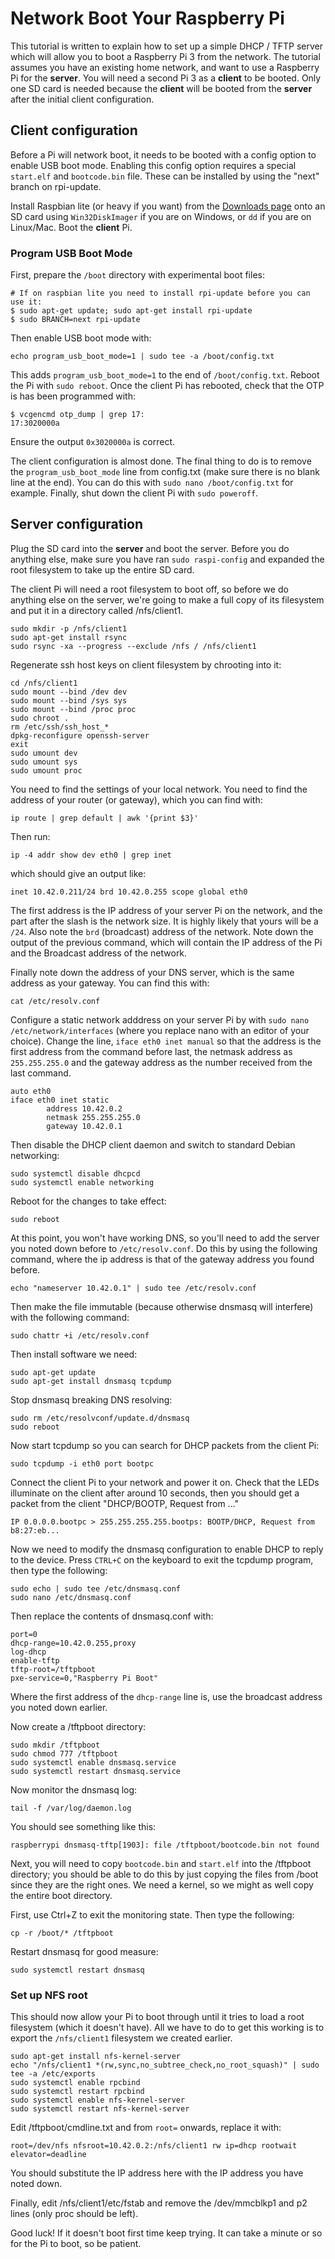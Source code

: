 # Network Boot Your Raspberry Pi
This tutorial is written to explain how to set up a simple DHCP / TFTP server which will allow you to boot a Raspberry Pi 3 from the network. The tutorial assumes you have an existing home network, and want to use a Raspberry Pi for the **server**. You will need a second Pi 3 as a **client** to be booted. Only one SD card is needed because the **client** will be booted from the **server** after the initial client configuration.

## Client configuration
Before a Pi will network boot, it needs to be booted with a config option to enable USB boot mode. Enabling this config option requires a special `start.elf` and `bootcode.bin` file. These can be installed by using the "next" branch on rpi-update.

Install Raspbian lite (or heavy if you want) from the [Downloads page](https://www.raspberrypi.org/downloads/raspbian/) onto an SD card using `Win32DiskImager` if you are on Windows, or `dd` if you are on Linux/Mac. Boot the **client** Pi.

### Program USB Boot Mode
First, prepare the `/boot` directory with experimental boot files:
```
# If on raspbian lite you need to install rpi-update before you can use it:
$ sudo apt-get update; sudo apt-get install rpi-update
$ sudo BRANCH=next rpi-update
```

Then enable USB boot mode with:
```
echo program_usb_boot_mode=1 | sudo tee -a /boot/config.txt
```

This adds `program_usb_boot_mode=1` to the end of `/boot/config.txt`. Reboot the Pi with `sudo reboot`. Once the client Pi has rebooted, check that the OTP is has been programmed with:

```
$ vcgencmd otp_dump | grep 17:
17:3020000a
```

Ensure the output `0x3020000a` is correct.

The client configuration is almost done. The final thing to do is to remove the `program_usb_boot_mode` line from config.txt (make sure there is no blank line at the end). You can do this with `sudo nano /boot/config.txt` for example. Finally, shut down the client Pi with `sudo poweroff`.

## Server configuration
Plug the SD card into the **server** and boot the server. Before you do anything else, make sure you have ran `sudo raspi-config` and expanded the root filesystem to take up the entire SD card.

The client Pi will need a root filesystem to boot off, so before we do anything else on the server, we're going to make a full copy of its filesystem and put it in a directory called /nfs/client1.

```
sudo mkdir -p /nfs/client1
sudo apt-get install rsync
sudo rsync -xa --progress --exclude /nfs / /nfs/client1
```

Regenerate ssh host keys on client filesystem by chrooting into it:
```
cd /nfs/client1
sudo mount --bind /dev dev
sudo mount --bind /sys sys
sudo mount --bind /proc proc
sudo chroot .
rm /etc/ssh/ssh_host_*
dpkg-reconfigure openssh-server
exit
sudo umount dev
sudo umount sys
sudo umount proc
```

You need to find the settings of your local network. You need to find the address of your router (or gateway), which you can find with:
```
ip route | grep default | awk '{print $3}'
```

Then run:

```
ip -4 addr show dev eth0 | grep inet
```

which should give an output like:

```
inet 10.42.0.211/24 brd 10.42.0.255 scope global eth0
```

The first address is the IP address of your server Pi on the network, and the part after the slash is the network size. It is highly likely that yours will be a `/24`. Also note the `brd` (broadcast) address of the network. Note down the output of the previous command, which will contain the IP address of the Pi and the Broadcast address of the network.

Finally note down the address of your DNS server, which is the same address as your gateway. You can find this with:
```
cat /etc/resolv.conf
```

Configure a static network adddress on your server Pi by with `sudo nano /etc/network/interfaces` (where you replace nano with an editor of your choice). Change the line, `iface eth0 inet manual` so that the address is the first address from the command before last, the netmask address as `255.255.255.0` and the gateway address as the number received from the last command. 

```
auto eth0
iface eth0 inet static 
        address 10.42.0.2
        netmask 255.255.255.0
        gateway 10.42.0.1
```

Then disable the DHCP client daemon and switch to standard Debian networking:
```
sudo systemctl disable dhcpcd
sudo systemctl enable networking
```

Reboot for the changes to take effect:
```
sudo reboot
```

At this point, you won't have working DNS, so you'll need to add the server you noted down before to `/etc/resolv.conf`. Do this by using the following command, where the ip address is that of the gateway address you found before.

```
echo "nameserver 10.42.0.1" | sudo tee /etc/resolv.conf
```

Then make the file immutable (because otherwise dnsmasq will interfere) with the following command:
```
sudo chattr +i /etc/resolv.conf
```

Then install software we need:
```
sudo apt-get update
sudo apt-get install dnsmasq tcpdump
```

Stop dnsmasq breaking DNS resolving:
```
sudo rm /etc/resolvconf/update.d/dnsmasq
sudo reboot
```

Now start tcpdump so you can search for DHCP packets from the client Pi:

```
sudo tcpdump -i eth0 port bootpc
```

Connect the client Pi to your network and power it on. Check that the LEDs illuminate on the client after around 10 seconds, then you should get a packet from the client "DHCP/BOOTP, Request from ..."

```
IP 0.0.0.0.bootpc > 255.255.255.255.bootps: BOOTP/DHCP, Request from b8:27:eb...
```

Now we need to modify the dnsmasq configuration to enable DHCP to reply to the device. Press `CTRL+C` on the keyboard to exit the tcpdump program, then type the following:

```
sudo echo | sudo tee /etc/dnsmasq.conf
sudo nano /etc/dnsmasq.conf
```

Then replace the contents of dnsmasq.conf with:

```
port=0
dhcp-range=10.42.0.255,proxy
log-dhcp
enable-tftp
tftp-root=/tftpboot
pxe-service=0,"Raspberry Pi Boot"
```

Where the first address of the `dhcp-range` line is, use the broadcast address you noted down earlier.

Now create a /tftpboot directory:

```
sudo mkdir /tftpboot
sudo chmod 777 /tftpboot
sudo systemctl enable dnsmasq.service
sudo systemctl restart dnsmasq.service
```

Now monitor the dnsmasq log:

```
tail -f /var/log/daemon.log
```

You should see something like this:
```
raspberrypi dnsmasq-tftp[1903]: file /tftpboot/bootcode.bin not found
```

Next, you will need to copy `bootcode.bin` and `start.elf` into the /tftpboot directory; you should be able to do this by just copying the files from /boot since they are the right ones. We need a kernel, so we might as well copy the entire boot directory.

First, use Ctrl+Z to exit the monitoring state. Then type the following: 

```
cp -r /boot/* /tftpboot
```

Restart dnsmasq for good measure:
```
sudo systemctl restart dnsmasq
```

### Set up NFS root
This should now allow your Pi to boot through until it tries to load a root filesystem (which it doesn't have). All we have to do to get this working is to export the `/nfs/client1` filesystem we created earlier.

```
sudo apt-get install nfs-kernel-server
echo "/nfs/client1 *(rw,sync,no_subtree_check,no_root_squash)" | sudo tee -a /etc/exports
sudo systemctl enable rpcbind
sudo systemctl restart rpcbind
sudo systemctl enable nfs-kernel-server
sudo systemctl restart nfs-kernel-server
```

Edit /tftpboot/cmdline.txt and from `root=` onwards, replace it with:

```
root=/dev/nfs nfsroot=10.42.0.2:/nfs/client1 rw ip=dhcp rootwait elevator=deadline
```

You should substitute the IP address here with the IP address you have noted down.

Finally, edit /nfs/client1/etc/fstab and remove the /dev/mmcblkp1 and p2 lines (only proc should be left).

Good luck! If it doesn't boot first time keep trying. It can take a minute or so for the Pi to boot, so be patient.
